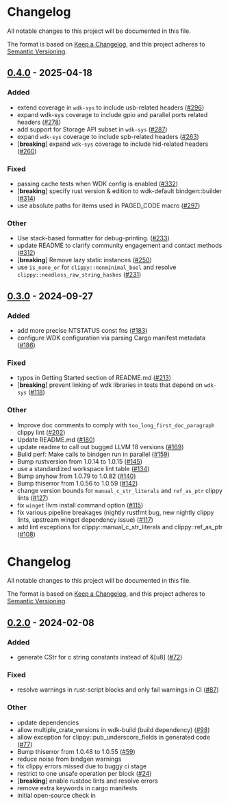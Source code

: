# Changelog
All notable changes to this project will be documented in this file.

The format is based on [Keep a Changelog](https://keepachangelog.com/en/1.0.0/),
and this project adheres to [Semantic Versioning](https://semver.org/spec/v2.0.0.html).


## [0.4.0](https://github.com/microsoft/windows-drivers-rs/compare/wdk-sys-v0.3.0...wdk-sys-v0.4.0) - 2025-04-18

### Added

- extend coverage in `wdk-sys` to include usb-related headers ([#296](https://github.com/microsoft/windows-drivers-rs/pull/296))
- expand wdk-sys coverage to include gpio and parallel ports related headers ([#278](https://github.com/microsoft/windows-drivers-rs/pull/278))
- add support for Storage API subset in `wdk-sys` ([#287](https://github.com/microsoft/windows-drivers-rs/pull/287))
- expand `wdk-sys` coverage to include spb-related headers ([#263](https://github.com/microsoft/windows-drivers-rs/pull/263))
- [**breaking**] expand `wdk-sys` coverage to include hid-related headers ([#260](https://github.com/microsoft/windows-drivers-rs/pull/260))

### Fixed

- passing cache tests when WDK config is enabled ([#332](https://github.com/microsoft/windows-drivers-rs/pull/332))
- [**breaking**] specify rust version & edition to wdk-default bindgen::builder ([#314](https://github.com/microsoft/windows-drivers-rs/pull/314))
- use absolute paths for items used in PAGED_CODE macro ([#297](https://github.com/microsoft/windows-drivers-rs/pull/297))

### Other

- Use stack-based formatter for debug-printing. ([#233](https://github.com/microsoft/windows-drivers-rs/pull/233))
- update README to clarify community engagement and contact methods ([#312](https://github.com/microsoft/windows-drivers-rs/pull/312))
- [**breaking**] Remove lazy static instances ([#250](https://github.com/microsoft/windows-drivers-rs/pull/250))
- use `is_none_or` for `clippy::nonminimal_bool` and resolve `clippy::needless_raw_string_hashes` ([#231](https://github.com/microsoft/windows-drivers-rs/pull/231))

## [0.3.0](https://github.com/microsoft/windows-drivers-rs/compare/wdk-sys-v0.2.0...wdk-sys-v0.3.0) - 2024-09-27

### Added

- add more precise NTSTATUS const fns ([#183](https://github.com/microsoft/windows-drivers-rs/pull/183))
- configure WDK configuration via parsing Cargo manifest metadata ([#186](https://github.com/microsoft/windows-drivers-rs/pull/186))

### Fixed

- typos in Getting Started section of README.md ([#213](https://github.com/microsoft/windows-drivers-rs/pull/213))
- [**breaking**] prevent linking of wdk libraries in tests that depend on `wdk-sys` ([#118](https://github.com/microsoft/windows-drivers-rs/pull/118))

### Other

- Improve doc comments to comply with `too_long_first_doc_paragraph` clippy lint ([#202](https://github.com/microsoft/windows-drivers-rs/pull/202))
- Update README.md ([#180](https://github.com/microsoft/windows-drivers-rs/pull/180))
- update readme to call out bugged LLVM 18 versions  ([#169](https://github.com/microsoft/windows-drivers-rs/pull/169))
- Build perf: Make calls to bindgen run in parallel ([#159](https://github.com/microsoft/windows-drivers-rs/pull/159))
- Bump rustversion from 1.0.14 to 1.0.15 ([#145](https://github.com/microsoft/windows-drivers-rs/pull/145))
- use a standardized workspace lint table ([#134](https://github.com/microsoft/windows-drivers-rs/pull/134))
- Bump anyhow from 1.0.79 to 1.0.82 ([#140](https://github.com/microsoft/windows-drivers-rs/pull/140))
- Bump thiserror from 1.0.56 to 1.0.59 ([#142](https://github.com/microsoft/windows-drivers-rs/pull/142))
- change version bounds for `manual_c_str_literals` and `ref_as_ptr` clippy lints ([#127](https://github.com/microsoft/windows-drivers-rs/pull/127))
- fix `winget` llvm install command option ([#115](https://github.com/microsoft/windows-drivers-rs/pull/115))
- fix various pipeline breakages (nightly rustfmt bug, new nightly clippy lints, upstream winget dependency issue) ([#117](https://github.com/microsoft/windows-drivers-rs/pull/117))
- add lint exceptions for clippy::manual_c_str_literals and clippy::ref_as_ptr ([#108](https://github.com/microsoft/windows-drivers-rs/pull/108))
# Changelog
All notable changes to this project will be documented in this file.

The format is based on [Keep a Changelog](https://keepachangelog.com/en/1.0.0/),
and this project adheres to [Semantic Versioning](https://semver.org/spec/v2.0.0.html).


## [0.2.0](https://github/microsoft/windows-drivers-rs/compare/wdk-sys-v0.1.0...wdk-sys-v0.2.0) - 2024-02-08

### Added
- generate CStr for c string constants instead of &[u8] ([#72](https://github/microsoft/windows-drivers-rs/pull/72))

### Fixed
- resolve warnings in rust-script blocks and only fail warnings in CI ([#87](https://github/microsoft/windows-drivers-rs/pull/87))

### Other
- update dependencies
- allow multiple_crate_versions in wdk-build (build dependency) ([#98](https://github/microsoft/windows-drivers-rs/pull/98))
- allow exception for clippy::pub_underscore_fields in generated code ([#77](https://github/microsoft/windows-drivers-rs/pull/77))
- Bump thiserror from 1.0.48 to 1.0.55 ([#59](https://github/microsoft/windows-drivers-rs/pull/59))
- reduce noise from bindgen warnings
- fix clippy errors missed due to buggy ci stage
- restrict to one unsafe operation per block ([#24](https://github/microsoft/windows-drivers-rs/pull/24))
- [**breaking**] enable rustdoc lints and resolve errors
- remove extra keywords in cargo manifests
- initial open-source check in
